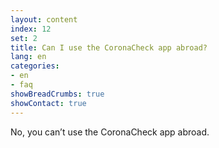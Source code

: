 ```yaml
---
layout: content
index: 12
set: 2
title: Can I use the CoronaCheck app abroad?
lang: en
categories:
- en
- faq
showBreadCrumbs: true
showContact: true
---
```

No, you can’t use the CoronaCheck app abroad.

